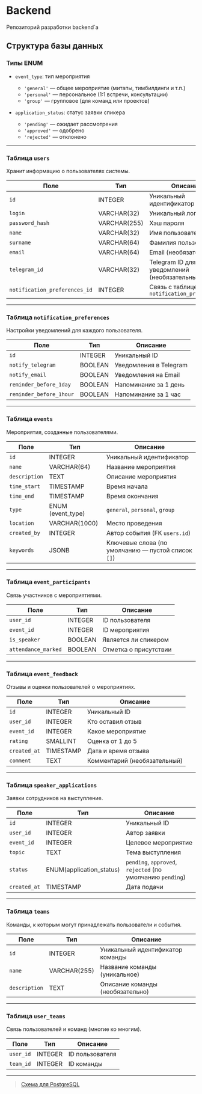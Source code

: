 # Backend
Репозиторий разработки backend`a


## Структура базы данных

### Типы ENUM
- `event_type`: тип мероприятия
  - `'general'` — общее мероприятие (митапы, тимбилдинги и т.п.)
  - `'personal'` — персональное (1:1 встречи, консультации)
  - `'group'` — групповое (для команд или проектов)

- `application_status`: статус заявки спикера
  - `'pending'` — ожидает рассмотрения
  - `'approved'` — одобрено
  - `'rejected'` — отклонено

---

### Таблица `users`
Хранит информацию о пользователях системы.

| Поле                         | Тип           | Описание                                   |
|-----------------------------|----------------|---------------------------------------------|
| `id`                        | INTEGER        | Уникальный идентификатор                   |
| `login`                     | VARCHAR(32)   | Уникальный логин                           |
| `password_hash`                  | VARCHAR(255)   | Хэш пароля                                 |
| `name`                      | VARCHAR(32)   | Имя пользователя                           |
| `surname`                   | VARCHAR(64)   | Фамилия пользователя                       |
| `email`                     | VARCHAR(64)   | Email (необязательный)                     |
| `telegram_id`              | VARCHAR(32)   | Telegram ID для уведомлений (необязательный) |
| `notification_preferences_id` | INTEGER      | Связь с таблицей `notification_preferences` |

---

### Таблица `notification_preferences`
Настройки уведомлений для каждого пользователя.

| Поле                     | Тип     | Описание                                     |
|-------------------------|----------|----------------------------------------------|
| `id`                    | INTEGER  | Уникальный ID                                |
| `notify_telegram`       | BOOLEAN  | Уведомления в Telegram                       |
| `notify_email`          | BOOLEAN  | Уведомления на Email                         |
| `reminder_before_1day`  | BOOLEAN  | Напоминание за 1 день                        |
| `reminder_before_1hour` | BOOLEAN  | Напоминание за 1 час                         |

---

### Таблица `events`
Мероприятия, созданные пользователями.

| Поле        | Тип         | Описание                                          |
|-------------|--------------|---------------------------------------------------|
| `id`        | INTEGER      | Уникальный идентификатор                          |
| `name`      | VARCHAR(64) | Название мероприятия                              |
| `description` | TEXT       | Описание мероприятия                              |
| `time_start`| TIMESTAMP    | Время начала                                      |
| `time_end`  | TIMESTAMP    | Время окончания                                   |
| `type`      | ENUM (event_type)        | `general`, `personal`, `group`             |
| `location`  | VARCHAR(1000)| Место проведения                                  |
| `created_by`| INTEGER      | Автор события (FK `users.id`)                   |
| `keywords`  | JSONB        | Ключевые слова (по умолчанию — пустой список `[]`) |

---

### Таблица `event_participants`
Связь участников с мероприятиями.

| Поле             | Тип      | Описание                                      |
|------------------|-----------|-----------------------------------------------|
| `user_id`        | INTEGER   | ID пользователя                               |
| `event_id`       | INTEGER   | ID мероприятия                                |
| `is_speaker`     | BOOLEAN   | Является ли спикером                          |
| `attendance_marked` | BOOLEAN| Отметка о присутствии                         |

---

### Таблица `event_feedback`
Отзывы и оценки пользователей о мероприятиях.

| Поле        | Тип      | Описание                                      |
|-------------|-----------|-----------------------------------------------|
| `id`        | INTEGER   | Уникальный ID                                 |
| `user_id`   | INTEGER   | Кто оставил отзыв                             |
| `event_id`  | INTEGER   | Какое мероприятие                             |
| `rating`    | SMALLINT  | Оценка от 1 до 5                              |
| `created_at`| TIMESTAMP | Дата и время отзыва                           |
| `comment`   | TEXT      | Комментарий (необязательный)                 |

---

### Таблица `speaker_applications`
Заявки сотрудников на выступление.

| Поле        | Тип            | Описание                                     |
|-------------|----------------|----------------------------------------------|
| `id`        | INTEGER         | Уникальный ID                                |
| `user_id`   | INTEGER         | Автор заявки                                 |
| `event_id`  | INTEGER         | Целевое мероприятие                          |
| `topic`     | TEXT            | Тема выступления                             |
| `status`    | ENUM(application_status) | `pending`, `approved`, `rejected` (по умолчанию `pending`)     |
| `created_at`| TIMESTAMP       | Дата подачи                                  |

---

### Таблица `teams`
Команды, к которым могут принадлежать пользователи и события.

| Поле         | Тип        | Описание                           |
|--------------|------------|------------------------------------|
| `id`         | INTEGER    | Уникальный идентификатор команды   |
| `name`       | VARCHAR(255) | Название команды (уникальное)     |
| `description`| TEXT       | Описание команды (необязательно)  |

---

### Таблица `user_teams`
Связь пользователей и команд (многие ко многим).

| Поле       | Тип     | Описание                         |
|------------|---------|----------------------------------|
| `user_id`  | INTEGER | ID пользователя                  |
| `team_id`  | INTEGER | ID команды                       |

---

> [Схема для PostgreSQL](https://github.com/KomaruTech/Backend/blob/main/docs/schema.sql)
